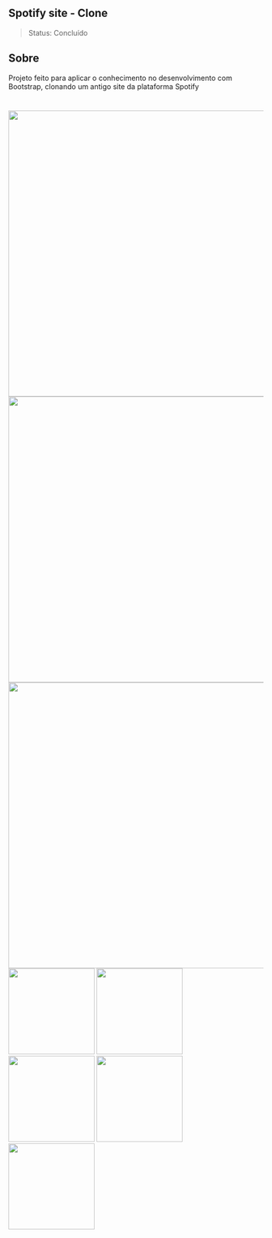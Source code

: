 ## Spotify site - Clone
>Status: Concluído

## Sobre

<p>
  Projeto feito para aplicar o conhecimento no desenvolvimento com Bootstrap, clonando um antigo site da plataforma Spotify
</p>

#

<div>
  <img width=565px src="https://github.com/user-attachments/assets/0161d22d-0ec6-4eed-9abc-797d7cfed73f">
  <img width=565px src="https://github.com/user-attachments/assets/9280c75c-ffac-4451-8402-4a18391fc604">
  <img width=565px src="https://github.com/user-attachments/assets/b1c0d754-3804-4d49-931f-90f9ae7b71f4"> <br>
  
  <img width=170px src="https://github.com/user-attachments/assets/018421d8-9a74-4e51-bad6-9c4d62892d0a">
  <img width=170px src="https://github.com/user-attachments/assets/f7abad15-6999-46f9-a749-5ac4b302d536">

  <img width=170px src="https://github.com/user-attachments/assets/3f922194-d0cb-402a-950d-24083a81a95e">
  <img width=170px src="https://github.com/user-attachments/assets/6fc62e4d-d3cb-4f46-bbb5-407f035832e2">

  <img width=170px src="https://github.com/user-attachments/assets/cf0f8af5-bd61-4f7f-afce-7469e528435c">

</div>
